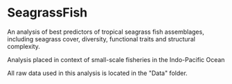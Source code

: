 # SeagrassFish
An analysis of best predictors of tropical seagrass fish assemblages, including seagrass cover, diversity, functional traits and structural complexity.

Analysis placed in context of small-scale fisheries in the Indo-Pacific Ocean

All raw data used in this analysis is located in the "Data" folder.
